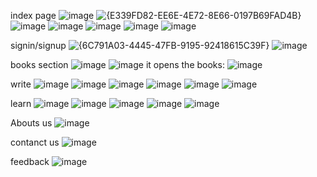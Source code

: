 index page
![image](https://github.com/user-attachments/assets/c7be5ca3-b4e7-4246-bd0d-9dd43bf1a1b2)
![{E339FD82-EE6E-4E72-8E66-0197B69FAD4B}](https://github.com/user-attachments/assets/943d60dc-ad64-41ff-b95b-d6b819eaaac9)
![image](https://github.com/user-attachments/assets/5aef2cfd-45c6-4604-a386-2e8c1cce5d60)
![image](https://github.com/user-attachments/assets/a914827a-0daa-44d7-8552-da3ea308f096)
![image](https://github.com/user-attachments/assets/21128b4d-2193-4b4b-a58a-2f1c9c658d6f)
![image](https://github.com/user-attachments/assets/79889fdc-fb8f-4de7-be1c-85984316dcca)
![image](https://github.com/user-attachments/assets/34f4c2bf-e32b-45c6-9ec4-1d6347104fe2)

signin/signup
![{6C791A03-4445-47FB-9195-92418615C39F}](https://github.com/user-attachments/assets/ec19a832-1b61-42d7-855d-5846b42610d2)
![image](https://github.com/user-attachments/assets/67267dfd-1cd9-44cb-bae8-7203bb2d27d1)

books section 
![image](https://github.com/user-attachments/assets/923e3ca3-2c29-41cf-aa49-7d28f414a5df)
![image](https://github.com/user-attachments/assets/7765f1b1-cf04-4cab-9a54-8abe1bafabd4)
it opens the books:
![image](https://github.com/user-attachments/assets/05c6312f-03f6-42db-bd0f-4e9d3afdcce7)

write
![image](https://github.com/user-attachments/assets/3978605e-d3fe-4a4a-b105-0803d6968841)
![image](https://github.com/user-attachments/assets/2de4b350-4a43-417e-bfbb-bf66ab53c1c3)
![image](https://github.com/user-attachments/assets/0cda9722-ade2-4b15-8231-3237b6c15b37)
![image](https://github.com/user-attachments/assets/4fcc6d83-53a2-41de-8705-926f67b3c269)
![image](https://github.com/user-attachments/assets/6d39e0d7-3404-48dd-b478-bfdeed7ab490)
![image](https://github.com/user-attachments/assets/34e90e66-79aa-4e4a-b756-8d12830f8687)

learn
![image](https://github.com/user-attachments/assets/0719b859-0941-4527-95ef-d8e07c8cee8d)
![image](https://github.com/user-attachments/assets/d8a5ebad-067e-4133-98aa-e20dc30a2337)
![image](https://github.com/user-attachments/assets/4bd0f96f-375e-433e-824c-3be81f5bbfb5)
![image](https://github.com/user-attachments/assets/e5f812f6-14b7-475a-a7c7-d110c6629fc3)
![image](https://github.com/user-attachments/assets/f54a8b5c-6880-4556-93ab-2686883ba844)

Abouts us
![image](https://github.com/user-attachments/assets/5afea2cf-62e2-47af-a0a0-9cb62fee7283)

contanct us
![image](https://github.com/user-attachments/assets/a64f35fb-65da-4086-b796-3dbe60557047)

feedback 
![image](https://github.com/user-attachments/assets/1db0ed72-7cd9-4185-891a-c527be6475c7)
